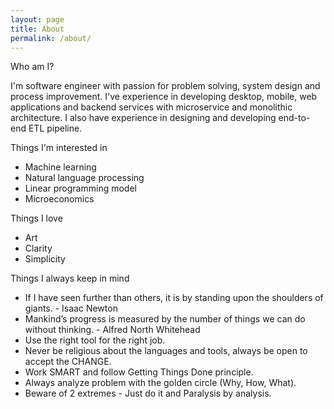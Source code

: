 ```yaml
---
layout: page
title: About
permalink: /about/
---
```


Who am I?

  I'm software engineer with passion for problem solving, system design and process improvement.
  I've experience in developing desktop, mobile, web applications
  and backend services with microservice and monolithic architecture.
  I also have experience in designing and developing end-to-end ETL pipeline.

Things I'm interested in

  * Machine learning
  * Natural language processing
  * Linear programming model
  * Microeconomics

Things I love

  * Art
  * Clarity
  * Simplicity

Things I always keep in mind

  - If I have seen further than others, it is by standing upon the shoulders of giants. - Isaac Newton
  - Mankind’s progress is measured by the number of things we can do without thinking. - Alfred North Whitehead
  - Use the right tool for the right job.
  - Never be religious about the languages and tools, always be open to accept the CHANGE.
  - Work SMART and follow Getting Things Done principle.
  - Always analyze problem with the golden circle (Why, How, What).
  - Beware of 2 extremes - Just do it and Paralysis by analysis.


[jekyll-organization]: https://github.com/jekyll
